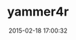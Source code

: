 ---
layout: post
title:  "yammer4r"
repo:   "pmoran/yammer4r"
date:   2015-02-18 17:00:32
gemurl: http://github.com/pmoran/yammer4r
---